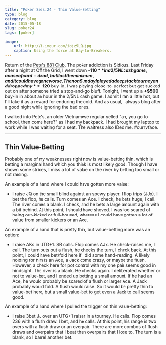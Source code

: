 ```yaml
---
title: "Poker Sess.24 - Thin Value-Betting"
type: blog
category: blog
date: 2015-05-18
slug: poker24
tags: [poker]

image:
    url: http://i.imgur.com/iojz9LQ.jpg
    caption: Using the force at Bay-to-Breakers.
---
```


Return of the [Pete's 881 Club](http://petes881club.com/). The poker addiction
is Sidious. Last Friday after a night at Off the Grid, I went down **-$110** in
a 2/5NL cash game, a case of card-dead, but I lost the minimum, and it could
have gone worse. Then on Sunday I played a deepstack tourney and dropped my
**-$120** buy-in, I was playing close-to-perfect but got sucked out on after
someone tried a stop-and-go bluff. Tonight, I went up a **+$500** buy-in in
about an hour in the 2/5NL cash game. I admit I ran a little hot, but I'll take
it as a reward for enduring the cold. And as usual, I always blog after a good
night while ignoring the bad ones.

I walked into Pete's, an older Vietnamese regular yelled "ah, you go to school,
then come here?" as I had my backpack. I had brought my laptop to work while I
was waiting for a seat. The waitress also IDed me. #curryface.

---

## Thin Value-Betting

Probably one of my weaknesses right now is value-betting thin, which is betting
a marginal hand which you think is most likely good. Though I have shown some
strides, I miss a lot of value on the river by betting too small or not
raising.

An example of a hand where I could have gotten more value:

- I raise JQ on the small blind against an spewy player. I flop trips (JJx). I
bet the flop, he calls. Turn comes an Ace. I check, he bets huge, I call. The
river comes a blank. I check, and he bets a large amount again with a bit
behind. At this point, I should have shoved. I was too scared of being
out-kicked or full-housed, whereas I could have gotten a lot of value from
smaller kickers or an Ace.

An example of a hand that is pretty thin, but value-betting more was an option:

- I raise AKs in UTG+1. SB calls. Flop comes AJx. He check-raises me, I call.
The turn puts out a flush, he checks the turn, I check back. At this point, I
could have bet/fold here if I did some hand-reading. A likely holding for him
is an Ace, a Jack come crazy, or maybe the flush. However, a check here for pot
control with my one pair seems good in hindsight. The river is a blank. He
checks again. I deliberated whether or not to value-bet, and I ended up betting
a small amount. If he had an Ace, he would probably be scared of a flush or
larger Ace. A Jack probably would fold. A flush would raise. So it would be
pretty thin to value-bet here, but a small value-bet to get even a Jack to call
seems good.

An example of a hand where I pulled the trigger on thin value-betting:

- I raise 3bet JJ over an UTG+1 raiser in a tourney. He calls. Flop comes
236 with a flush draw. I bet, and he calls. At this point, his range is
two overs with a flush draw or an overpair. There are more combos of flush
draws and overpairs that I beat than overpairs that I lose to. The turn is a
blank, so I barrel another bet.
